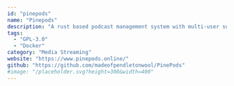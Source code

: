 ```yaml
---
id: "pinepods"
name: "Pinepods"
description: "A rust based podcast management system with multi-user support. Pinepods utilizes a central database so aspects like listen time and themes follow from device to device."
tags:
  - "GPL-3.0"
  - "Docker"
category: "Media Streaming"
website: "https://www.pinepods.online/"
github: "https://github.com/madeofpendletonwool/PinePods"
#image: "/placeholder.svg?height=300&width=400"
---
```


